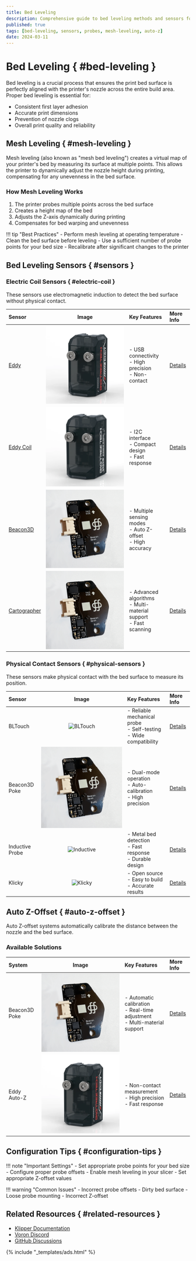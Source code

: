 ```yaml
---
title: Bed Leveling
description: Comprehensive guide to bed leveling methods and sensors for Voron 3D printers
published: true
tags: [bed-leveling, sensors, probes, mesh-leveling, auto-z]
date: 2024-03-11
---
```


# Bed Leveling { #bed-leveling }

Bed leveling is a crucial process that ensures the print bed surface is perfectly aligned with the printer's nozzle across the entire build area. Proper bed leveling is essential for:

- Consistent first layer adhesion
- Accurate print dimensions
- Prevention of nozzle clogs
- Overall print quality and reliability

## Mesh Leveling { #mesh-leveling }

Mesh leveling (also known as "mesh bed leveling") creates a virtual map of your printer's bed by measuring its surface at multiple points. This allows the printer to dynamically adjust the nozzle height during printing, compensating for any unevenness in the bed surface.

### How Mesh Leveling Works

1. The printer probes multiple points across the bed surface
2. Creates a height map of the bed
3. Adjusts the Z-axis dynamically during printing
4. Compensates for bed warping and unevenness

!!! tip "Best Practices"
    - Perform mesh leveling at operating temperature
    - Clean the bed surface before leveling
    - Use a sufficient number of probe points for your bed size
    - Recalibrate after significant changes to the printer

## Bed Leveling Sensors { #sensors }

### Electric Coil Sensors { #electric-coil }

These sensors use electromagnetic induction to detect the bed surface without physical contact.

| Sensor | Image | Key Features | More Info |
|:-------|:-----:|:------------|:----------|
| [Eddy](eddy.md) | ![Eddy-USB](../bedleveling/assets/eddyUSB-min.png) | - USB connectivity<br>- High precision<br>- Non-contact | [Details](eddy.md) |
| [Eddy Coil](eddy-coil.md) | ![Eddy-IC2](../bedleveling/assets/eddy-IC2-min.png) | - I2C interface<br>- Compact design<br>- Fast response | [Details](eddy-coil.md) |
| [Beacon3D](beacon.md) | ![Beacon3D](../bedleveling/assets/RevH8-min.png) | - Multiple sensing modes<br>- Auto Z-offset<br>- High accuracy | [Details](beacon.md) |
| [Cartographer](cartographer.md) | ![Cartographer](../bedleveling/assets/RevH8-min.png) | - Advanced algorithms<br>- Multi-material support<br>- Fast scanning | [Details](cartographer.md) |

### Physical Contact Sensors { #physical-sensors }

These sensors make physical contact with the bed surface to measure its position.

| Sensor | Image | Key Features | More Info |
|:-------|:-----:|:------------|:----------|
| BLTouch | ![BLTouch](../bedleveling/assets/3dTouch-min.png) | - Reliable mechanical probe<br>- Self-testing<br>- Wide compatibility | [Details](bltouch.md) |
| Beacon3D Poke | ![Beacon Poke](../bedleveling/assets/RevH8-min.png) | - Dual-mode operation<br>- Auto-calibration<br>- High precision | [Details](beacon.md) |
| Inductive Probe | ![Inductive](../bedleveling/assets/3dTouch-min.png) | - Metal bed detection<br>- Fast response<br>- Durable design | [Details](inductive.md) |
| Klicky | ![Klicky](../bedleveling/assets/3dTouch-min.png) | - Open source<br>- Easy to build<br>- Accurate results | [Details](klicky.md) |

## Auto Z-Offset { #auto-z-offset }

Auto Z-offset systems automatically calibrate the distance between the nozzle and the bed surface.

### Available Solutions

| System | Image | Key Features | More Info |
|:-------|:-----:|:------------|:----------|
| Beacon3D Poke | ![Beacon Poke](../bedleveling/assets/RevH8-min.png) | - Automatic calibration<br>- Real-time adjustment<br>- Multi-material support | [Details](beacon.md) |
| Eddy Auto-Z | ![Eddy Auto-Z](../bedleveling/assets/eddyUSB-min.png) | - Non-contact measurement<br>- High precision<br>- Fast response | [Details](eddy.md) |

## Configuration Tips { #configuration-tips }

!!! note "Important Settings"
    - Set appropriate probe points for your bed size
    - Configure proper probe offsets
    - Enable mesh leveling in your slicer
    - Set appropriate Z-offset values

!!! warning "Common Issues"
    - Incorrect probe offsets
    - Dirty bed surface
    - Loose probe mounting
    - Incorrect Z-offset

## Related Resources { #related-resources }

- [Klipper Documentation](https://www.klipper3d.org/Bed_Level.html)
- [Voron Discord](https://discord.gg/voron)
- [GitHub Discussions](https://github.com/VoronDesign/VoronUsers/discussions)

{% include "_templates/ads.html" %}
